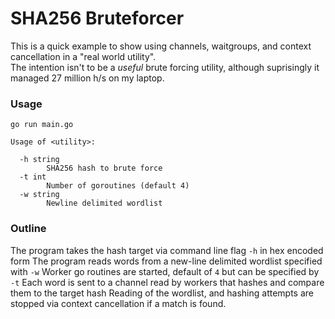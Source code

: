 # SHA256 Bruteforcer

This is a quick example to show using channels, waitgroups, and context cancellation in a "real world utility".  
The intention isn't to be a *useful* brute forcing utility, although suprisingly it managed 27 million h/s on my laptop.

### Usage

```
go run main.go

Usage of <utility>:

  -h string
        SHA256 hash to brute force
  -t int
        Number of goroutines (default 4)
  -w string
        Newline delimited wordlist
```

### Outline

The program takes the hash target via command line flag `-h` in hex encoded form
The program reads words from a new-line delimited wordlist specified with `-w` 
Worker go routines are started, default of `4` but can be specified by `-t` 
Each word is sent to a channel read by workers that hashes and compare them to the target hash
Reading of the wordlist, and hashing attempts are stopped via context cancellation if a match is found.